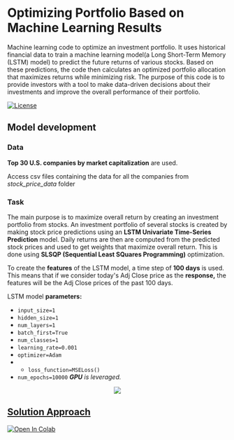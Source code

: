 # Optimizing Portfolio Based on Machine Learning Results
Machine learning code to optimize an investment portfolio. It uses historical financial data to train a machine learning model(a Long Short-Term Memory (LSTM) model) to predict the future returns of various stocks. Based on these predictions, the code then calculates an optimized portfolio allocation that maximizes returns while minimizing risk. The purpose of this code is to provide investors with a tool to make data-driven decisions about their investments and improve the overall performance of their portfolio.

<a href="https://github.com/georgemuriithi/investment-portfolio-optim/blob/main/LICENSE">
    <img alt="License" src="https://img.shields.io/github/license/georgemuriithi/investment-portfolio-optim.svg?color=blue&cachedrop">
</a>

## Model development
### Data
**Top 30 U.S. companies by market capitalization** are used. 

Access csv files containing the data for all the companies from *stock_price_data* folder

### Task
The main purpose is to maximize overall return by creating an investment portfolio from stocks. 
An investment portfolio of several stocks is created by making stock price predictions using an **LSTM Univariate Time-Series Prediction** model. Daily returns are then are computed from the predicted stock prices and used to get weights that maximize overall return. This is done using **SLSQP (Sequential Least SQuares Programming)** optimization.

To create the **features** of the LSTM model, a time step of **100 days** is used. This means that if we consider today's Adj Close price as the **response,** the features will be the Adj Close prices of the past 100 days.

LSTM model **parameters:**

- `input_size=1`
- `hidden_size=1`
- `num_layers=1`
- `batch_first=True`
- `num_classes=1`
- `learning_rate=0.001`
- `optimizer=Adam`
- - `loss_function=MSELoss()`
- `num_epochs=10000`
***GPU** is leveraged.*

<p align="center">
  <img src="https://user-images.githubusercontent.com/21691211/155658959-cfd8f6cf-2baa-4a6a-afa8-274e7eddb3fd.png">
</p>

## <a href="https://github.com/georgemuriithi/investment-portfolio-optim/blob/main/Investment-Portfolio-Optimization.ipynb">Solution Approach</a>
<a href="https://colab.research.google.com/drive/1Rd7xhUgp3OQO5u-bGqIT4cb29zJvWeXG?usp=sharing">
    <img alt="Open In Colab" src="https://colab.research.google.com/assets/colab-badge.svg">
</a>







